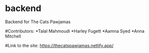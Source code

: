 # backend
Backend for The Cats Pawjamas

#Contributors:
  *Talal Mahmoudi
  *Harley Fugett
  *Aamna Syed
  *Anna Mitchell
  
#Link to the site: https://thecatspawjamas.netlify.app/
